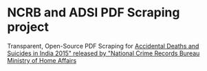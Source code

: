 # NCRB and ADSI PDF Scraping project
Transparent, Open-Source PDF Scraping for [Accidental Deaths and Suicides in India 2015" released by "National Crime Records Bureau Ministry of Home Affairs](https://ncrb.gov.in/hi/accidental-deaths-suicides-india-2015-1)
